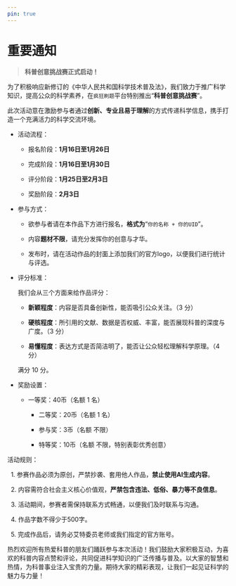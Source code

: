 ```yaml
---
pin: true
---
```




# 重要通知

> **科普创意挑战赛正式启动！**

为了积极响应新修订的《中华人民共和国科学技术普及法》，我们致力于推广科学知识，提高公众的科学素养，在`疯狂刷题`平台特别推出“**科普创意挑战赛**”。

此次活动意在激励参与者通过**创新、专业且易于理解**的方式传递科学信息，携手打造一个充满活力的科学交流环境。

- 活动流程：

  - 报名阶段：**1月16日至1月26日**

  - 完成阶段：**1月16日至1月30日**

  - 评分阶段：**1月25日至2月3日**

  - 奖励阶段：**2月3日**

- 参与方式：

  - 欲参与者请在本作品下方进行报名，**格式为**“`你的名称 + 你的UID`”。

  - 内容**题材不限**，请充分发挥你的创意与才华。

  - 发布时，请在活动作品的封面上添加我们的官方logo，以便我们进行统计与评选。

- 评分标准： 

  我们会从三个方面来给作品评分：
  
  - **新颖程度**：内容是否具备创新性，能否吸引公众关注。（3 分）
  
  
  - **硬核程度**：所引用的文献、数据是否权威、丰富，能否展现科普的深度与广度。（3 分）
  
  
  - **易懂程度**：表达方式是否简洁明了，能否让公众轻松理解科学原理。（4 分）
  
  满分 10 分。
  


- 奖励设置：

  - 一等奖：40币（名额 1 名）
  
  
    - 二等奖：20币（名额 1 名）
  
  
    - 参与奖：3币（名额 不限）
  
  
    - 特等奖：10币（名额 不限，特别表彰优秀创意）
  


活动规则：

  1. 参赛作品必须为原创，严禁抄袭、套用他人作品，**禁止使用AI生成内容**。

  2. 内容需符合社会主义核心价值观，**严禁包含违法、低俗、暴力等不良信息**。

  3. 活动期间，参赛者需保持联系方式畅通，以便我们及时联系与沟通。

  4. 作品字数不得少于500字。

  5. 完成作品后，请务必艾特委员老师或我们指定的官方账号。

热烈欢迎所有热爱科普的朋友们踊跃参与本次活动！我们鼓励大家积极互动，为喜欢的科普内容点赞和评论，共同促进科学知识的广泛传播与普及。以大家的智慧和热情，为科普事业注入宝贵的力量。期待大家的精彩表现，让我们一起见证科学的魅力与力量！
